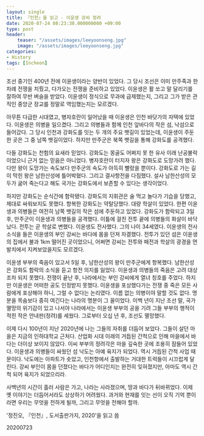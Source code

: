```yaml
---
layout: single
title: 『인천』을 읽고 - 이윤생 강씨 정려
date: 2020-07-24 08:23:30.000000000 +09:00
type: post
header:
    teaser: "/assets/images/leeyoonseng.jpg"
    image: "/assets/images/leeyoonseng.jpg"
categories:
- History
tags: [Incheon]
---
```


조선 중기인 400년 전에 이윤생이라는 양반이 있었다. 그 당시 조선은 이미 만주족과 한 차례 전쟁을 치뤘고, 다가오는 전쟁을 준비하고 있었다. 이윤생은 활 쏘고 말 달리기를 잘하여 무반 벼슬을 받았다. 이윤생이 정식으로 무과에 급제했는지, 그리고 그가 받은 관직인 중앙군 장교를 정말로 역임했는지는 모르겠다.

아무튼 다급한 시대였고, 병자호란이 일어났을 때 이윤생은 인천 바닷가의 자택에 있었다. 이윤생은 의병을 일으켰다. 그리고 의병들과 함께 인천 앞바다의 작은 섬, 낙섬으로 들어갔다. 그 당시 인천과 강화도를 잇는 두 개의 주요 뱃길이 있었는데, 이윤생이 주둔한 곳은 그 중 남쪽 뱃길이었다. 하지만 만주군은 북쪽 뱃길을 통해 강화도를 공격했다.

다들 강화도는 천험의 요새라 믿었다. 강화도는 몽골도 어쩌지 못 한 유사 이래 난공불락이었으니 근거 없는 믿음은 아니었다. 병자호란이 터지자 왕은 강화도로 도망가려 했다. 다만 왕이 도망가는 속도보다 만주군의 속도가 아득히 빨랐을 뿐이다. 강화도로 가는 길이 막힌 왕은 남한산성에 틀어박혔다. 그리고 결사항전을 다짐했다. 설사 남한산성의 모두가 굶어 죽는다고 해도 국가는 강화도에서 보존할 수 있다는 생각이었다.

하지만 강화도는 순식간에 함락됐다. 강화도의 지휘관은 술 먹고 놀다가 기습을 당했고, 제대로 싸워보지도 못했다. 항복한 강화도는 약탈당했다. 대량 학살이 있었다. 한편 이윤생과 의병들은 여전히 남쪽 뱃길의 작은 섬에 주둔하고 있었다. 강화도가 함락되고 3일 후, 만주군이 이윤생과 의병들을 공격했다. 이틀에 걸친 전투 끝에 의병들의 화살이 바닥났다. 전투는 곧 학살로 변했다. 이윤생도 전사했다. 그의 나이 34세였다. 이윤생의 전사 소식을 들은 이윤생의 부인 강씨는 바다에 몸을 던져 자결했다. 전투가 있던 섬은 이윤생의 집에서 불과 1km 떨어진 곳이었으니, 어쩌면 강씨는 전투와 패전과 학살의 광경을 먼발치에서 지켜보았을지도 모르겠다.

이윤생 부부의 죽음이 있고서 5일 후, 남한산성의 왕이 만주군에게 항복했다. 남한산성은 강화도 함락의 소식을 듣고 항전 의지를 잃었다. 이윤생과 의병들의 죽음은 고려 대상조차 되지 못했다. 전쟁이 끝난 후, 나라에서는 부인 강씨에게 열녀 칭호를 주었다. 하지만 이윤생은 어떠한 공도 인정받지 못했다. 이윤생을 포상했다가는 전쟁 중 죽은 모든 사람에게 포상해야 하니, 그럴 수 없다는 논리였다. 이름 없는 의병이야 말할 것도 없다. 명분을 목숨보다 중히 여긴다는 나라의 명분이 그 꼴이었다. 이백 년이 지난 조선 말, 국가 멸망의 위기감이 있고 나서야 나라에서는 이윤생 부부의 공을 기려 그들 부부의 행적이 적힌 작은 안내판(정려)를 세웠다. 그로부터 오십 년 후, 조선도 멸망했다.

이제 다시 100년이 지난 2020년에 나는 그들의 자취를 더듬어 보았다. 그들이 살던 마을은 지금의 인하대학교 근처다. 산업화 시대 이래의 거듭된 간척으로 인해 마을에서 바다는 더이상 보이지 않았다. 이씨 부부의 정려각은 마을 깊숙한 곳에 조용히 잠들어 있었다. 이윤생과 의병들이 싸웠던 섬 낙도는 아예 육지가 되었다. 역시 거듭된 간척 사업 때문이다. 낙도에는 아파트가 솟았고, 인천항에서 출발하는 거대한 트럭들이 시끄럽게 달린다. 강씨 부인이 몸을 던졌다는 바다가 어디인지는 완전히 잊혀졌지만, 아마도 역시 간척 되어 육지가 되었으리라. 

사백년의 시간이 흘러 사람은 가고, 나라는 사라졌으며, 땅과 바다가 뒤바뀌었다. 이제 옛 이야기는 더듬어서라도 상상하기 어려웠다. 과거와 현재를 잇는 선이 오직 기억 뿐이라면 우리는 무엇을 전하게 될까, 그리고 무엇을 전해야 할까.

'정진오, 『인천』, 도서출판가지, 2020'을 읽고 씀

20200723
